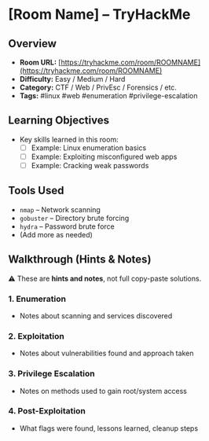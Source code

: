 # [Room Name] – TryHackMe

## Overview
- **Room URL:** [https://tryhackme.com/room/ROOMNAME](https://tryhackme.com/room/ROOMNAME)  
- **Difficulty:** Easy / Medium / Hard  
- **Category:** CTF / Web / PrivEsc / Forensics / etc.  
- **Tags:** #linux #web #enumeration #privilege-escalation  

## Learning Objectives
- Key skills learned in this room:  
  - [ ] Example: Linux enumeration basics  
  - [ ] Example: Exploiting misconfigured web apps  
  - [ ] Example: Cracking weak passwords  

## Tools Used
- `nmap` – Network scanning
- `gobuster` – Directory brute forcing
- `hydra` – Password brute force
- (Add more as needed)

## Walkthrough (Hints & Notes)
⚠️ These are **hints and notes**, not full copy-paste solutions.  

### 1. Enumeration
- Notes about scanning and services discovered  

### 2. Exploitation
- Notes about vulnerabilities found and approach taken  

### 3. Privilege Escalation
- Notes on methods used to gain root/system access  

### 4. Post-Exploitation
- What flags were found, lessons learned, cleanup steps  

